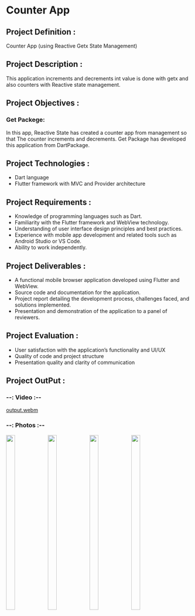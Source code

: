 # Counter App 

## Project Definition :

Counter App (using Reactive Getx State Management)

## Project Description :
This application increments and decrements int value is done with getx and also counters with Reactive state management.

## Project Objectives :

### Get Packege:
In this app, Reactive State has created a counter app from management so that The counter increments and decrements. Get Package has developed this application from DartPackage.

## Project Technologies :

- Dart language
- Flutter framework with MVC and Provider architecture

## Project Requirements :

- Knowledge of programming languages such as Dart.
- Familiarity with the Flutter framework and WebView technology.
- Understanding of user interface design principles and best practices.
- Experience with mobile app development and related tools such as Android Studio or VS Code.
- Ability to work independently.

## Project Deliverables :

- A functional mobile browser application developed using Flutter and WebView.
- Source code and documentation for the application.
- Project report detailing the development process, challenges faced, and solutions implemented.
- Presentation and demonstration of the application to a panel of reviewers.

## Project Evaluation :

- User satisfaction with the application’s functionality and UI/UX
- Quality of code and project structure
- Presentation quality and clarity of communication


## Project OutPut :

### --: Video :--
[output.webm](https://github.com/SJaynesh/Counter_app/assets/115562979/1be3e4bf-70bb-4593-af58-4d39acf5a201)


### --: Photos :--

<p>
  <img align = "left"  src = "https://github.com/SJaynesh/Counter_app/assets/115562979/3186d45a-03ad-4be5-88ac-32a5e10c96f9.png" width=22% height=35% >
  
  <img align = "left"  src = "https://github.com/SJaynesh/Counter_app/assets/115562979/07745062-d856-4f9b-8ea8-5e079dcd28d2.png" width=22% height=35% >
 
  <img align = "left"  src = "https://github.com/SJaynesh/Counter_app/assets/115562979/ad0d1ab6-8ced-4b29-acad-0360a02f8eff.png" width=22% height=35% >
 
  <img  src = "https://github.com/SJaynesh/Counter_app/assets/115562979/72e25035-e6a3-44af-9af2-c8f67e3c3e51.png" width=22% height=35% >
</P>
